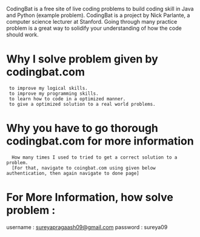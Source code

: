 CodingBat is a free site of live coding problems to build coding skill in Java and Python (example problem). CodingBat is a project by Nick Parlante, 
a computer science lecturer at Stanford. Going through many practice problem is a great way to solidify your understanding of how the code should work.

# Why I solve problem given by codingbat.com 
     to improve my logical skills.
     to improve my programming skills.
     to learn how to code in a optimized manner.
     to give a optimized solution to a real world problems.
     
# Why you have to go thorough codingbat.com for more information
      How many times I used to tried to get a correct solution to a problem. 
      [For that, navigate to coingbat.com using given below authentication, then again navigate to done page]

# For More Information, how solve problem :
  username : sureyapragaash09@gmail.com
  password : sureya09
